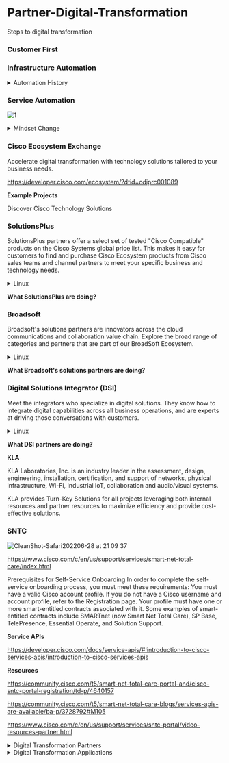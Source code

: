 # Partner-Digital-Transformation
Steps to digital transformation

### Customer First



### Infrastructure Automation

<details>
<summary>Automation History</summary>

Automation, the application of machines to tasks once
performed by human beings or, increasingly, to tasks
that would otherwise be impossible. Although the term
mechanization is often used to refer to the simple
replacement of human labour by machines, automation
generally implies the integration of machines into a self
governing system. Automation has revolutionized those
areas in which it has been introduced, and there is
scarcely an aspect of modern life that has been
unaffected by it.
The term automation was coined in the automobile
industry about 1946 to describe the increased use of
automatic devices and controls in mechanized
production lines. The origin of the word is attributed to
D.S. Harder, an engineering manager at the Ford Motor
Company at the time.
https://www.britannica.com/technology/automation
  
</details>

### Service Automation

![1](https://user-images.githubusercontent.com/9085386/176254449-34ba3963-1748-4fa7-a085-7eae487af17b.png)

<details>
<summary>Mindset Change</summary>

<img width="1273" alt="CleanShot-Preview202206-29 at 07 03 00@2x" src="https://user-images.githubusercontent.com/9085386/176431892-977ca465-240b-483d-ac93-6bbf72ffb386.png">
  
![CleanShot-Firefox202206-29 at 07 34 31](https://user-images.githubusercontent.com/9085386/176437402-05679604-36cd-48b3-87eb-759efde12310.png)



</details>


### Cisco Ecosystem Exchange

Accelerate digital transformation with technology solutions tailored to your business needs.

https://developer.cisco.com/ecosystem/?dtid=odiprc001089

**Example Projects** 

Discover Cisco Technology Solutions

### SolutionsPlus

SolutionsPlus partners offer a select set of tested "Cisco Compatible" products on the Cisco Systems global price list. This makes it easy for customers to find and purchase Cisco Ecosystem products from Cisco sales teams and channel partners to meet your specific business and technology needs.

<details>
<summary>Linux</summary>
Redirect to that repository
</details>

**What SolutionsPlus are doing?**

### Broadsoft

Broadsoft's solutions partners are innovators across the cloud communications and collaboration value chain. Explore the broad range of categories and partners that are part of our BroadSoft Ecosystem.

<details>
<summary>Linux</summary>
Redirect to that repository
</details>

**What Broadsoft's solutions partners are doing?**


### Digital Solutions Integrator (DSI)
Meet the integrators who specialize in digital solutions. They know how to integrate digital capabilities across all business operations, and are experts at driving those conversations with customers.


<details>
<summary>Linux</summary>
Redirect to that repository
</details>

**What DSI partners are doing?**

**KLA**

KLA Laboratories, Inc. is an industry leader in the assessment, design, engineering, installation, certification, and support of networks, physical infrastructure, Wi-Fi, Industrial IoT, collaboration and audio/visual systems.

KLA provides Turn-Key Solutions for all projects leveraging both internal resources and partner resources to maximize efficiency and provide cost-effective solutions.

### SNTC

![CleanShot-Safari202206-28 at 21 09 37](https://user-images.githubusercontent.com/9085386/176335911-590fca9a-aedf-4fb1-a83a-bd6dd38fe006.png)


https://www.cisco.com/c/en/us/support/services/smart-net-total-care/index.html

Prerequisites for Self-Service Onboarding
In order to complete the self-service onboarding process, you must meet these requirements:
You must have a valid Cisco account profile. If you do not have a Cisco username and account profile, refer to the Registration page.
Your profile must have one or more smart-entitled contracts associated with it. Some examples of smart-entitled contracts include SMARTnet (now Smart Net Total Care), SP Base, TelePresence, Essential Operate, and Solution Support.

**Service APIs**

https://developer.cisco.com/docs/service-apis/#!introduction-to-cisco-services-apis/introduction-to-cisco-services-apis

**Resources**

https://community.cisco.com/t5/smart-net-total-care-portal-and/cisco-sntc-portal-registration/td-p/4640157

https://community.cisco.com/t5/smart-net-total-care-blogs/services-apis-are-available/ba-p/3728792#M105

https://www.cisco.com/c/en/us/support/services/sntc-portal/video-resources-partner.html


<details>
<summary> Digital Transformation Partners</summary>
  
**Tail-f**
  
Cisco® Network Services Orchestrator (NSO) enabled by Tail-f® is an industry-leading orchestration platform for hybrid networks. It provides comprehensive lifecycle service automation to enable you to design and deliver high-quality services faster and more easily.
NSO is a model driven (YANG) platform for automating your network orchestration. It supports multi-vendor networks through a rich variety of Network Element Drivers (NEDs).

https://www.tail-f.com/
  
  
</details>

<details>
<summary> Digital Transformation Applications</summary>
  
**NSO**
  
Cisco® Network Services Orchestrator (NSO) enabled by Tail-f® is an industry-leading orchestration platform for hybrid networks. It provides comprehensive lifecycle service automation to enable you to design and deliver high-quality services faster and more easily.
NSO is a model driven (YANG) platform for automating your network orchestration. It supports multi-vendor networks through a rich variety of Network Element Drivers (NEDs).

**Video Series**
  
https://community.cisco.com/t5/nso-developer-hub-blogs/nso-developer-days-2018-video-links/ba-p/3682921
  
  
</details>
